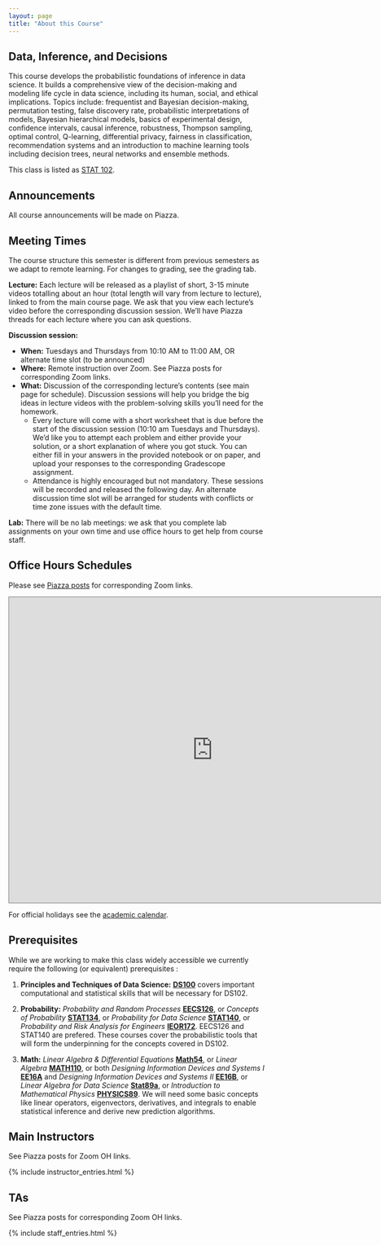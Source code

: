 ```yaml
---
layout: page
title: "About this Course"
---
```


<!-- # DS102: Data, Inference, and Decisions -->
## Data, Inference, and Decisions

This course develops the probabilistic foundations of inference in data science. It builds a comprehensive view of the decision-making and modeling life cycle in data science, including its human, social, and ethical implications. Topics include: frequentist and Bayesian decision-making, permutation testing, false discovery rate, probabilistic interpretations of models, Bayesian hierarchical models, basics of experimental design, confidence intervals, causal inference, robustness, Thompson sampling, optimal control, Q-learning, differential privacy, fairness in classification, recommendation systems and an introduction to machine learning tools including decision trees, neural networks and ensemble methods.

This class is listed as [STAT 102](https://classes.berkeley.edu/content/2021-spring-stat-c102-001-lec-001).


## Announcements

All course announcements will be made on Piazza.


## Meeting Times

The course structure this semester is different from previous semesters as we adapt to remote learning. For changes to grading, see the grading tab.

**Lecture:** Each lecture will be released as a playlist of short, 3-15 minute videos totalling about an hour (total length will vary from lecture to lecture), linked to from the main course page. We ask that you view each lecture’s video before the corresponding discussion session. We’ll have Piazza threads for each lecture where you can ask questions.


**Discussion session:**

* **When:** Tuesdays and Thursdays from 10:10 AM to 11:00 AM, OR alternate time slot (to be announced)
* **Where:** Remote instruction over Zoom. See Piazza posts for corresponding Zoom links.
* **What:** Discussion of the corresponding lecture’s contents (see main page for schedule). Discussion sessions will help you bridge the big ideas in lecture videos with the problem-solving skills you’ll need for the homework.
  * Every lecture will come with a short worksheet that is due before the start of the discussion session (10:10 am Tuesdays and Thursdays). We’d like you to attempt each problem and either provide your solution, or a short explanation of where you got stuck. You can either fill in your answers in the provided notebook or on paper, and upload your responses to the corresponding Gradescope assignment.
  * Attendance is highly encouraged but not mandatory. These sessions will be recorded and released the following day. An alternate discussion time slot will be arranged for students with conflicts or time zone issues with the default time.

**Lab:** There will be no lab meetings: we ask that you complete lab assignments on your own time and use office hours to get help from course staff.


<!-- **If you are requesting an extension for a HW or lab assignment (due to either DSP accommodations or other extenuating circumstances), please email any of the GSIs prior to the original deadline date.** Please avoid emailing the professors. -->

## Office Hours Schedules

Please see [Piazza posts](https://piazza.com/class/kjv4lczgzgq1hc?cid=33) for corresponding Zoom links.

<iframe src="https://calendar.google.com/calendar/embed?height=600&amp;wkst=1&amp;bgcolor=%234285F4&amp;ctz=America%2FLos_Angeles&amp;src=Y19tanUwNDRqN2huZjVvMjBoZGoxNzZranI4c0Bncm91cC5jYWxlbmRhci5nb29nbGUuY29t&amp;color=%233F51B5&amp;mode=WEEK&amp;showTitle=0&amp;showPrint=0&amp;showTabs=0" style="border:solid 1px #777" width="800" height="600" frameborder="0" scrolling="no"></iframe>
<!-- <iframe src="https://calendar.google.com/calendar/embed?src=c_i6vcnkqpt1pl5rfp8dsqle1kus%40group.calendar.google.com&ctz=America%2FLos_Angeles" style="border: 0" width="800" height="600" frameborder="0" scrolling="no"></iframe> -->

<!-- <iframe src="https://calendar.google.com/calendar/embed?showTitle=0&amp;showPrint=0&amp;showCalendars=0&amp;showTz=0&amp;mode=WEEK&amp;height=600&amp;wkst=1&amp;bgcolor=%23FFFFFF&amp;src=berkeley.edu_j925o99uns4c0dmr73rief7274%40group.calendar.google.com&amp;src=berkeley.edu_9orffahki30fjqmfpuulengrk0@group.calendar.google.com&amp;color=%23BE6D00&amp;ctz=America%2FLos_Angeles" style="border: 0" width="800" height="600" frameborder="0" scrolling="no"></iframe> -->

For official holidays see the [academic calendar](https://registrar.berkeley.edu/calendar).


## Prerequisites

While we are working to make this class widely accessible we currently require the following (or equivalent) prerequisites :

1. **Principles and Techniques of Data Science:** [**DS100**](http://ds100.org) covers important computational and statistical skills that will be necessary for DS102.


1. **Probability:** *Probability and Random Processes* [**EECS126**](https://inst.eecs.berkeley.edu/~ee126), or *Concepts of Probability* [**STAT134**](http://www.stat134.org/), or *Probability for Data Science* [**STAT140**](http://prob140.org/about/), or *Probability and Risk Analysis for Engineers* [**IEOR172**](https://tbp.berkeley.edu/syllabi/484/download/). EECS126 and STAT140 are prefered. These courses cover the probabilistic tools that will form the underpinning for the concepts covered in DS102.

1. **Math:** *Linear Algebra & Differential Equations* [**Math54**](https://math.berkeley.edu/~nikhil/courses/54.f18/), or *Linear Algebra* [**MATH110**](https://math.berkeley.edu/~mcivor/math110su13/), or both *Designing Information Devices and Systems I* [**EE16A**](http://inst.eecs.berkeley.edu/~ee16a/sp19/) and *Designing Information Devices and Systems II* [**EE16B**](https://inst.eecs.berkeley.edu/~ee16b/), or *Linear Algebra for Data Science* [**Stat89a**](https://www.stat.berkeley.edu/~mmahoney/s18-lads/), or *Introduction to Mathematical Physics* [**PHYSICS89**](https://imgur.com/a/TKzcK1Z). We will need some basic concepts like linear operators, eigenvectors, derivatives, and integrals to enable statistical inference and derive new prediction algorithms.



## Main Instructors

See Piazza posts for Zoom OH links.

{% include instructor_entries.html %}


## TAs

See Piazza posts for corresponding Zoom OH links.

{% include staff_entries.html %}

